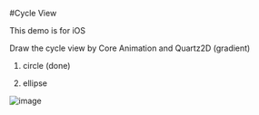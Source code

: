#Cycle View

This demo is for iOS

Draw the cycle view by Core Animation and Quartz2D (gradient)

1. circle (done)

2. ellipse 


![image](http://t1.qpic.cn/mblogpic/f396136b04e6684477ba/460.jpg)

